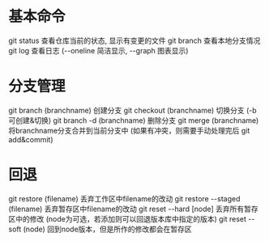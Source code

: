 # 基本命令
git status 查看仓库当前的状态, 显示有变更的文件
git branch 查看本地分支情况
git log 查看日志 (--oneline 简洁显示, --graph 图表显示)

# 分支管理
git branch (branchname) 创建分支
git checkout (branchname) 切换分支 (-b 可创建&切换)
git branch -d (branchname) 删除分支
git merge (branchname) 将branchname分支合并到当前分支中
  (如果有冲突，则需要手动处理完后 git add&commit)

# 回退
git restore (filename) 丢弃工作区中filename的改动
git restore --staged (filename) 丢弃暂存区中filename的改动
git reset --hard [node] 丢弃所有暂存区中的修改
  (node为可选，若添加则可以回退版本库中指定的版本)
git reset --soft (node) 回到node版本，但是所作的修改都会在暂存区

